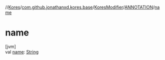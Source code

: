 //[Kores](../../../../index.md)/[com.github.jonathanxd.kores.base](../../index.md)/[KoresModifier](../index.md)/[ANNOTATION](index.md)/[name](name.md)

# name

[jvm]\
val [name](name.md): [String](https://kotlinlang.org/api/latest/jvm/stdlib/kotlin/-string/index.html)
